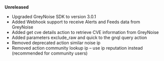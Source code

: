 **Unreleased**
* Upgraded GreyNoise SDK to version 3.0.1
* Added Webhook support to receive Alerts and Feeds data from GreyNoise
* Added get cve details action to retrieve CVE information from GreyNoise
* Added parameters exclude_raw and quick to the gnql query action
* Removed deprecated action similar noise ip
* Removed action community lookup ip – use ip reputation instead (recommended for community users)

